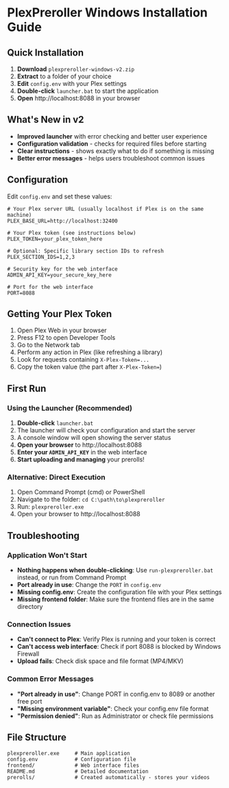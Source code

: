 # PlexPreroller Windows Installation Guide

## Quick Installation

1. **Download** `plexpreroller-windows-v2.zip`
2. **Extract** to a folder of your choice
3. **Edit** `config.env` with your Plex settings
4. **Double-click** `launcher.bat` to start the application
5. **Open** http://localhost:8088 in your browser

## What's New in v2

- **Improved launcher** with error checking and better user experience
- **Configuration validation** - checks for required files before starting
- **Clear instructions** - shows exactly what to do if something is missing
- **Better error messages** - helps users troubleshoot common issues

## Configuration

Edit `config.env` and set these values:

```env
# Your Plex server URL (usually localhost if Plex is on the same machine)
PLEX_BASE_URL=http://localhost:32400

# Your Plex token (see instructions below)
PLEX_TOKEN=your_plex_token_here

# Optional: Specific library section IDs to refresh
PLEX_SECTION_IDS=1,2,3

# Security key for the web interface
ADMIN_API_KEY=your_secure_key_here

# Port for the web interface
PORT=8088
```

## Getting Your Plex Token

1. Open Plex Web in your browser
2. Press F12 to open Developer Tools
3. Go to the Network tab
4. Perform any action in Plex (like refreshing a library)
5. Look for requests containing `X-Plex-Token=...`
6. Copy the token value (the part after `X-Plex-Token=`)

## First Run

### Using the Launcher (Recommended)
1. **Double-click** `launcher.bat`
2. The launcher will check your configuration and start the server
3. A console window will open showing the server status
4. **Open your browser** to http://localhost:8088
5. **Enter your `ADMIN_API_KEY`** in the web interface
6. **Start uploading and managing** your prerolls!

### Alternative: Direct Execution
1. Open Command Prompt (cmd) or PowerShell
2. Navigate to the folder: `cd C:\path\to\plexpreroller`
3. Run: `plexpreroller.exe`
4. Open your browser to http://localhost:8088

## Troubleshooting

### Application Won't Start
- **Nothing happens when double-clicking**: Use `run-plexpreroller.bat` instead, or run from Command Prompt
- **Port already in use**: Change the `PORT` in `config.env`
- **Missing config.env**: Create the configuration file with your Plex settings
- **Missing frontend folder**: Make sure the frontend files are in the same directory

### Connection Issues
- **Can't connect to Plex**: Verify Plex is running and your token is correct
- **Can't access web interface**: Check if port 8088 is blocked by Windows Firewall
- **Upload fails**: Check disk space and file format (MP4/MKV)

### Common Error Messages
- **"Port already in use"**: Change PORT in config.env to 8089 or another free port
- **"Missing environment variable"**: Check your config.env file format
- **"Permission denied"**: Run as Administrator or check file permissions

## File Structure

```
plexpreroller.exe     # Main application
config.env            # Configuration file
frontend/             # Web interface files
README.md             # Detailed documentation
prerolls/             # Created automatically - stores your videos
```
